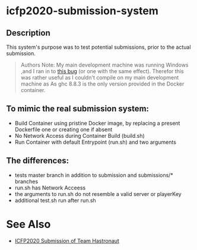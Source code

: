 icfp2020-submission-system
==========================

## Description

This system's purpose was to test potential submissions,
prior to the actual submission.

> Authors Note:
> My main development machine was running Windows 
> ,and I ran in to [this bug](https://gitlab.haskell.org/ghc/ghc/-/issues/17926) (or one with the same effect).
> Therefor this was rather useful as I couldn't compile on my main development machine as 
> As ghc 8.8.3 is the only version provided in the Docker container.

## To mimic the real submission system:
  * Build Container using pristine Docker image, 
    by replacing a present Dockerfile one or creating one if absent
  * No Network Access during Container Build (build.sh)
  * Run Container with default Entrypoint (run.sh) and two arguments
  
## The differences:
  * tests master branch in addition to submission and submissions/* branches
  * run.sh has Network Acceess
  * the arguments to run.sh do not resemble a valid server or playerKey
  * additional test.sh run after run.sh

# See Also

* [ICFP2020 Submission of Team Hastronaut](https://github.com/cau-placc/icfpcontest2020)